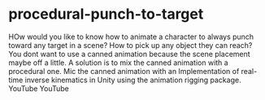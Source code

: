 # procedural-punch-to-target
HOw would you like to know how to animate a character to always punch toward any target in a scene? How to pick up any object they can reach? You dont want to use a canned animation because the scene placement maybe off a little. A solution is to mix the canned animation with a procedural one. Mic the canned animation with an Implementation of real-time inverse kinematics in Unity using the animation rigging package. YouTube
YouTube
